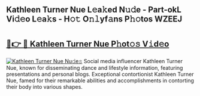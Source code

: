 ## Kathleen Turner Nue L𝚎a𝚔ed N𝚞𝚍e - Part-okL Vi𝚍𝚎o L𝚎a𝚔s - H𝚘𝚝 O𝚗𝚕yf𝚊ns P𝚑𝚘tos WZEEJ

# <h2><a href="http://kf85pat.oniu.top/?m=Kathleen+Turner+Nue">🔗👉 🔴 Kathleen Turner Nue P𝚑ot𝚘𝚜 V𝚒d𝚎o</a></h2>

[![Kathleen Turner Nue Nu𝚍e𝚜](https://i.imgur.com/0qMVB7G.gif)](http://kf85pat.oniu.top/?m=Kathleen+Turner+Nue)
Social media influencer Kathleen Turner Nue, known for disseminating dance and lifestyle information, featuring presentations and personal blogs. Exceptional contortionist Kathleen Turner Nue, famed for their remarkable abilities and accomplishments in contorting their body into various shapes.  
